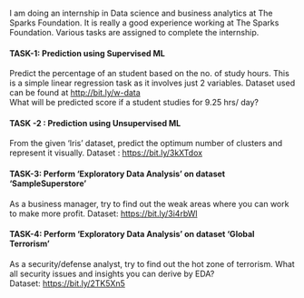 I am doing an internship in Data science and business analytics at The Sparks Foundation. It is really a good experience working at The Sparks Foundation. Various tasks are assigned to complete the internship.

#### TASK-1: Prediction using Supervised ML  
Predict the percentage of an student based on the no. of study hours.
This is a simple linear regression task as it involves just 2 variables. Dataset used can be found at http://bit.ly/w-data  
What will be predicted score if a student studies for 9.25 hrs/ day?  

#### TASK -2 : Prediction using Unsupervised ML
From the given ‘Iris’ dataset, predict the optimum number of clusters and represent it visually. Dataset : https://bit.ly/3kXTdox

#### TASK-3: Perform ‘Exploratory Data Analysis’ on dataset ‘SampleSuperstore’  
As a business manager, try to find out the weak areas where you can work to make more profit. Dataset: https://bit.ly/3i4rbWl

#### TASK-4: Perform ‘Exploratory Data Analysis’ on dataset ‘Global Terrorism’   
As a security/defense analyst, try to find out the hot zone of terrorism. What all security issues and insights you can derive by EDA?  
Dataset: https://bit.ly/2TK5Xn5
